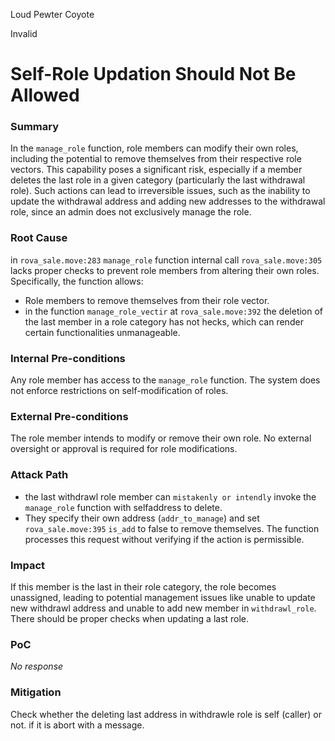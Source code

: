 Loud Pewter Coyote

Invalid

# Self-Role Updation Should Not Be Allowed

### Summary

In the `manage_role` function, role members can modify their own roles, including the potential to remove themselves from their respective role vectors. This capability poses a significant risk, especially if a member deletes the last role in a given category (particularly the last withdrawal role). Such actions can lead to irreversible issues, such as the inability to update the withdrawal address and adding new addresses to the withdrawal role, since an admin does not exclusively manage the role.


### Root Cause

in `rova_sale.move:283` `manage_role` function internal call  `rova_sale.move:305` lacks proper checks to prevent role members from altering their own roles. Specifically, the function allows:

- Role members to remove themselves from their role vector. 
- in the function `manage_role_vectir` at `rova_sale.move:392` the deletion of the last member in a role category has not hecks, which can render certain functionalities unmanageable.

### Internal Pre-conditions

Any role member has access to the `manage_role` function.
The system does not enforce restrictions on self-modification of roles.

### External Pre-conditions

The role member intends to modify or remove their own role.
No external oversight or approval is required for role modifications.

### Attack Path

- the last withdrawl role member can `mistakenly or intendly` invoke the `manage_role` function with selfaddress to delete.
- They specify their own address (`addr_to_manage`) and set `rova_sale.move:395` `is_add` to false to remove themselves.
The function processes this request without verifying if the action is permissible.


### Impact

If this member is the last in their role category, the role becomes unassigned, leading to potential management issues like unable to update new withdrawl address and unable to add new member in `withdrawl_role`. There should be proper checks when updating a last role.

### PoC

_No response_

### Mitigation

Check whether the deleting last address in withdrawle role is self (caller) or not. if it is abort with a message.